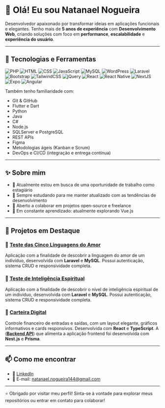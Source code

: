 # 👋 Olá! Eu sou Natanael Nogueira

Desenvolvedor apaixonado por transformar ideias em aplicações funcionais e elegantes. Tenho mais de **5 anos de experiência** com **Desenvolvimento Web**, criando soluções com foco em **performance**, **escalabilidade** e **experiência do usuário**.

---

## 🚀 Tecnologias e Ferramentas

![PHP](https://img.shields.io/badge/PHP-777BB4?style=for-the-badge&logo=php&logoColor=white)
![HTML](https://img.shields.io/badge/HTML-777BB4?style=for-the-badge&logo=html&logoColor=white)
![CSS](https://img.shields.io/badge/CSS-777BB4?style=for-the-badge&logo=css&logoColor=white)
![JavaScript](https://img.shields.io/badge/JavaScript-F7DF1E?style=for-the-badge&logo=javascript&logoColor=black)
![MySQL](https://img.shields.io/badge/MySQL-005C84?style=for-the-badge&logo=mysql&logoColor=white)
![WordPress](https://img.shields.io/badge/WordPress-%23117AC9.svg?style=for-the-badge&logo=WordPress&logoColor=white)
![Laravel](https://img.shields.io/badge/laravel-%23FF2D20.svg?style=for-the-badge&logo=laravel&logoColor=white)
![Bootstrap](https://img.shields.io/badge/bootstrap-%238511FA.svg?style=for-the-badge&logo=bootstrap&logoColor=white)
![TailwindCSS](https://img.shields.io/badge/tailwindcss-%2338B2AC.svg?style=for-the-badge&logo=tailwind-css&logoColor=white)
![jQuery](https://img.shields.io/badge/jquery-%230769AD.svg?style=for-the-badge&logo=jquery&logoColor=white)
![React](https://img.shields.io/badge/React-20232A?style=for-the-badge&logo=react&logoColor=61DAFB)
![React Native](https://img.shields.io/badge/React_Native-20232A?style=for-the-badge&logo=react&logoColor=61DAFB)
![NextJS](https://img.shields.io/badge/Next-black?style=for-the-badge&logo=next.js&logoColor=white)
![Expo](https://img.shields.io/badge/expo-1C1E24?style=for-the-badge&logo=expo&logoColor=#D04A37)
![Angular](https://img.shields.io/badge/angular-%23DD0031.svg?style=for-the-badge&logo=angular&logoColor=white)

Também tenho familiaridade com:
- Git & GitHub
- Flutter e Dart
- Python
- Java
- C#
- Node.js
- SQLServer e PostgreSQL
- REST APIs
- Figma
- Metodologias ágeis (Kanban e Scrum)
- DevOps e CI/CD (integração e entrega contínua)

---

## ✨ Sobre mim

- 💼 Atualmente estou em busca de uma oportunidade de trabalho como estagiário
- 🧠 Sempre estudando para me manter atualizado com as tendências de desenvolvimento
- 🤝 Aberto a colaborar em projetos open-source e freelance
- 🌱 Em constante aprendizado: atualmente explorando Vue.js

---

## 📌 Projetos em Destaque

### 🔗 [Teste das Cinco Linguagens do Amor](https://github.com/NatanaelNogueira144/teste-cinco-linguagens)
Aplicação com a finalidade de descobrir a linguagem do amor de um indivíduo, desenvolvida com **Laravel** e **MySQL**. Possui autenticação, sistema CRUD e responsividade completa.

### 🔗 [Teste de Inteligência Espiritual](https://github.com/NatanaelNogueira144/teste-inteligencia-espiritual)
Aplicação com a finalidade de descobrir o nível de inteligência espiritual de um indivíduo, desenvolvida com **Laravel** e **MySQL**. Possui autenticação, sistema CRUD e responsividade completa.

### 🔗 [Carteira Digital](https://github.com/NatanaelNogueira144/carteira-digital-frontend)
Controle financeiro de entradas e saídas, com um layout elegante, gráficos informativos e cards responsivos. Desenvolvida com **React** e **TypeScript**. A ([**Backend API**](https://github.com/NatanaelNogueira144/carteira-digital-backend)) que alimenta a aplicação frontend foi desenvolvida com **Nest.js** e **Prisma**.

---

## 📫 Como me encontrar

- 💼 [LinkedIn](https://www.linkedin.com/in/natanael-nogueira-714327320)
- 📧 E-mail: [natanael.nogueira144@gmail.com](mailto:natanael.nogueira144@gmail.com)

---

⭐ Obrigado por visitar meu perfil! Sinta-se à vontade para explorar meus repositórios ou entrar em contato para colaborar!
